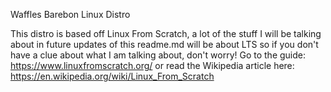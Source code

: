 Waffles Barebon Linux Distro

This distro is based off Linux From Scratch, a lot of the stuff I will be talking about in future updates of this readme.md will be about LTS so if you don't have a clue about what I am talking about, don't worry! Go to the guide: https://www.linuxfromscratch.org/ or read the Wikipedia article here: https://en.wikipedia.org/wiki/Linux_From_Scratch
